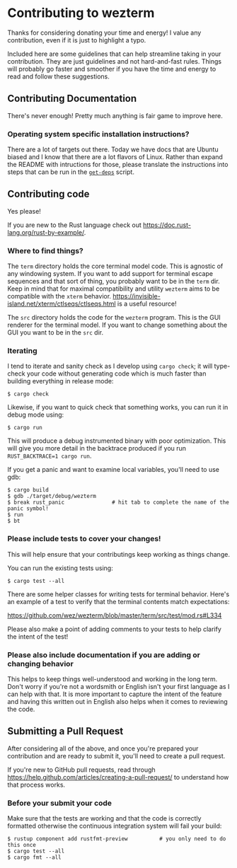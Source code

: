 # Contributing to wezterm

Thanks for considering donating your time and energy!  I value any contribution,
even if it is just to highlight a typo.

Included here are some guidelines that can help streamline taking in your contribution.
They are just guidelines and not hard-and-fast rules.  Things will probably go faster
and smoother if you have the time and energy to read and follow these suggestions.

## Contributing Documentation

There's never enough!  Pretty much anything is fair game to improve here.

### Operating system specific installation instructions?

There are a lot of targets out there.  Today we have docs that are Ubuntu biased
and I know that there are a lot flavors of Linux.  Rather than expand the README
with intructions for those, please translate the instructions into steps that
can be run in the [`get-deps`](https://github.com/wez/wezterm/blob/master/get-deps)
script.

## Contributing code

Yes please!

If you are new to the Rust language check out <https://doc.rust-lang.org/rust-by-example/>.

### Where to find things?

The `term` directory holds the core terminal model code.  This is agnostic
of any windowing system.  If you want to add support for terminal escape
sequences and that sort of thing, you probably want to be in the `term` dir.
Keep in mind that for maximal compatibility and utility `wezterm` aims to
be compatible with the `xterm` behavior.
https://invisible-island.net/xterm/ctlseqs/ctlseqs.html is a useful resource!

The `src` directory holds the code for the `wezterm` program.  This is
the GUI renderer for the terminal model.  If you want to change something
about the GUI you want to be in the `src` dir.

### Iterating

I tend to iterate and sanity check as I develop using `cargo check`; it
will type-check your code without generating code which is much faster
than building everything in release mode:

```
$ cargo check
```

Likewise, if you want to quick check that something works, you can run it
in debug mode using:

```
$ cargo run
```

This will produce a debug instrumented binary with poor optimization.  This will
give you more detail in the backtrace produced if you run `RUST_BACKTRACE=1 cargo run`.

If you get a panic and want to examine local variables, you'll need to use gdb:

```
$ cargo build
$ gdb ./target/debug/wezterm
$ break rust_panic               # hit tab to complete the name of the panic symbol!
$ run
$ bt
```

### Please include tests to cover your changes!

This will help ensure that your contributings keep working as things change.

You can run the existing tests using:

```
$ cargo test --all
```

There are some helper classes for writing tests for terminal behavior.
Here's an example of a test to verify that the terminal contents
match expectations:

https://github.com/wez/wezterm/blob/master/term/src/test/mod.rs#L334

Please also make a point of adding comments to your tests to help
clarify the intent of the test!

### Please also include documentation if you are adding or changing behavior

This helps to keep things well-understood and working in the long term.
Don't worry if you're not a wordsmith or English isn't your first language as
I can help with that.  It is more important to capture the intent of the
feature and having this written out in English also helps when it comes
to reviewing the code.

## Submitting a Pull Request

After considering all of the above, and once you're prepared your contribution
and are ready to submit it, you'll need to create a pull request.

If you're new to GitHub pull requests, read through
https://help.github.com/articles/creating-a-pull-request/ to understand
how that process works.

### Before your submit your code

Make sure that the tests are working and that the code is correctly
formatted otherwise the continuous integration system will fail your build:

```
$ rustup component add rustfmt-preview          # you only need to do this once
$ cargo test --all
$ cargo fmt --all
```

